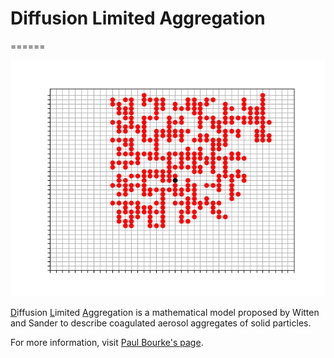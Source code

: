 
# Diffusion Limited Aggregation

======

![Image](./DLA-Images/DLA_middle_seed.png "DLA")

<ins>D</ins>iffusion <ins>L</ins>imited <ins>A</ins>ggregation is a mathematical model proposed by Witten and Sander to describe coagulated aerosol aggregates of solid particles.  
  
For more information, visit [Paul Bourke's page](http://paulbourke.net/fractals/dla/).  
